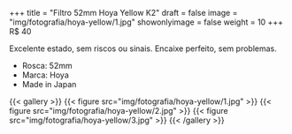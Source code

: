 +++
title = "Filtro 52mm Hoya Yellow K2"
draft = false
image = "img/fotografia/hoya-yellow/1.jpg"
showonlyimage = false
weight = 10
+++
<span class="price">R$ 40</span>

<!--more-->

Excelente estado, sem riscos ou sinais. Encaixe perfeito, sem problemas.

- Rosca: 52mm
- Marca: Hoya
- Made in Japan

{{< gallery >}}
{{< figure src="img/fotografia/hoya-yellow/1.jpg" >}}
{{< figure src="img/fotografia/hoya-yellow/2.jpg" >}}
{{< figure src="img/fotografia/hoya-yellow/3.jpg" >}}
{{< /gallery >}}
